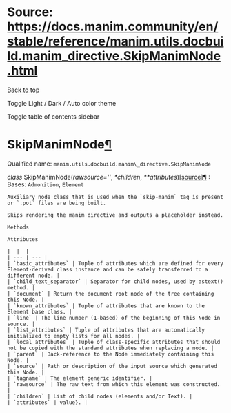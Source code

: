 # Source: https://docs.manim.community/en/stable/reference/manim.utils.docbuild.manim_directive.SkipManimNode.html

[Back to top](#)

Toggle Light / Dark / Auto color theme

Toggle table of contents sidebar

SkipManimNode[¶](#skipmanimnode "Link to this heading")
=======================================================

Qualified name: `manim.utils.docbuild.manim\_directive.SkipManimNode`

*class* SkipManimNode(*rawsource=''*, *\*children*, *\*\*attributes*)[[source]](../_modules/manim/utils/docbuild/manim_directive.html#SkipManimNode)[¶](#manim.utils.docbuild.manim_directive.SkipManimNode "Link to this definition")
:   Bases: `Admonition`, `Element`

    Auxiliary node class that is used when the `skip-manim` tag is present
    or `.pot` files are being built.

    Skips rendering the manim directive and outputs a placeholder instead.

    Methods

    Attributes

    |  |  |
    | --- | --- |
    | `basic_attributes` | Tuple of attributes which are defined for every Element-derived class instance and can be safely transferred to a different node. |
    | `child_text_separator` | Separator for child nodes, used by astext() method. |
    | `document` | Return the document root node of the tree containing this Node. |
    | `known_attributes` | Tuple of attributes that are known to the Element base class. |
    | `line` | The line number (1-based) of the beginning of this Node in source. |
    | `list_attributes` | Tuple of attributes that are automatically initialized to empty lists for all nodes. |
    | `local_attributes` | Tuple of class-specific attributes that should not be copied with the standard attributes when replacing a node. |
    | `parent` | Back-reference to the Node immediately containing this Node. |
    | `source` | Path or description of the input source which generated this Node. |
    | `tagname` | The element generic identifier. |
    | `rawsource` | The raw text from which this element was constructed. |
    | `children` | List of child nodes (elements and/or Text). |
    | `attributes` | value}. |